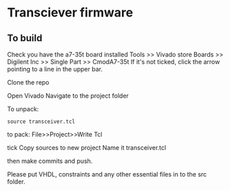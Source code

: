 # Transciever firmware

## To build

Check you have the a7-35t board installed
Tools >> Vivado store
Boards >> Digilent Inc >> Single Part >> CmodA7-35t 
If it's not ticked, click the arrow pointing to a line in the upper bar.

Clone the repo

Open Vivado 
Navigate to the project folder

To unpack:
```
source transceiver.tcl
```

to pack:
File>>Project>>Write Tcl

tick Copy sources to new project
Name it transceiver.tcl

then make commits and push.

Please put VHDL, constraints and any other essential files in to the src folder.
